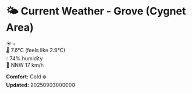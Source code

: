 # 🌤️ Current Weather - Grove (Cygnet Area)

☀️ **-**  
🌡️ 7.6°C (feels like 2.9°C)  
💧 74% humidity  
💨 NNW 17 km/h  

**Comfort:** Cold ❄️  
**Updated:** 20250903000000
